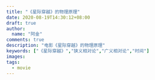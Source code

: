 ```yaml
---
title: "《星际穿越》的物理原理"
date: 2020-08-19T14:30:12+08:00
draft: true
author:
  name: "阿金"
comments: true
description: "电影《星际穿越》的物理原理"
keywords: ["《星际穿越》","狭义相对论","广义相对论","时间"]
images:
tags:
  - movie
---
```


